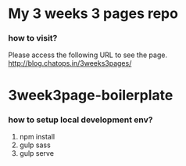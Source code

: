 # My 3 weeks 3 pages repo
### how to visit?

Please access the following URL to see the page.
http://blog.chatops.in/3weeks3pages/

# 3week3page-boilerplate 
### how to setup local development env?
1. npm install
2. gulp sass
3. gulp serve

